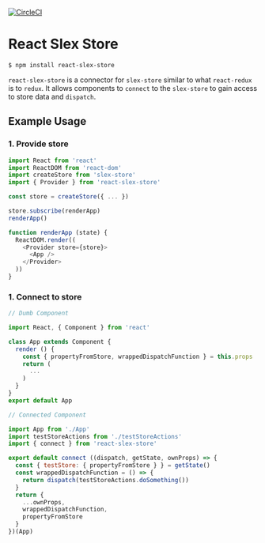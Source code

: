 [![CircleCI](https://circleci.com/gh/alexstroukov/react-slex-store.svg?style=svg)](https://circleci.com/gh/alexstroukov/react-slex-store)

# React Slex Store

```
$ npm install react-slex-store
```

`react-slex-store` is a connector for `slex-store` similar to what `react-redux` is to `redux`. It allows components to `connect` to the `slex-store` to gain access to store data and `dispatch`.

## Example Usage

### 1. Provide store

```javascript
import React from 'react'
import ReactDOM from 'react-dom'
import createStore from 'slex-store'
import { Provider } from 'react-slex-store'

const store = createStore({ ... })

store.subscribe(renderApp)
renderApp()

function renderApp (state) {
  ReactDOM.render((
    <Provider store={store}>
      <App />
    </Provider>
  ))
}

```

### 1. Connect to store

```javascript
// Dumb Component

import React, { Component } from 'react'

class App extends Component {
  render () {
    const { propertyFromStore, wrappedDispatchFunction } = this.props
    return (
      ...
    )
  }
}
export default App

// Connected Component

import App from './App'
import testStoreActions from './testStoreActions'
import { connect } from 'react-slex-store'

export default connect ((dispatch, getState, ownProps) => {
  const { testStore: { propertyFromStore } } = getState()
  const wrappedDispatchFunction = () => {
    return dispatch(testStoreActions.doSomething())
  }
  return {
    ...ownProps,
    wrappedDispatchFunction,
    propertyFromStore
  }
})(App)

```
